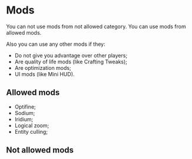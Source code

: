 # Mods
You can not use mods from not allowed category.
You can use mods from allowed mods.

Also you can use any other mods if they:
* Do not give you advantage over other players;
* Are quality of life mods (like Crafting Tweaks);
* Are optimization mods;
* UI mods (like Mini HUD).

## Allowed mods
* Optifine;
* Sodium;
* Iridium;
* Logical zoom;
* Entity culling;

## Not allowed mods

